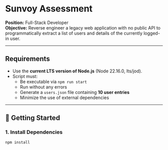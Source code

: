 # Sunvoy Assessment

**Position:** Full-Stack Developer  
**Objective:** Reverse engineer a legacy web application with no public API to programmatically extract a list of users and details of the currently logged-in user.

---

## Requirements

- Use the **current LTS version of Node.js** (Node 22.16.0, lts/jod).
- Script must:
  - Be executable via `npm run start`
  - Run without any errors
  - Generate a `users.json` file containing **10 user entries**
  - Minimize the use of external dependencies

---

## 🚀 Getting Started

### 1. Install Dependencies

```bash
npm install
